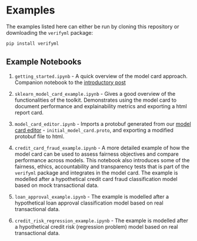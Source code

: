 # Examples

The examples listed here can either be run by cloning this repository or downloading the `verifyml` package:

```py
pip install verifyml
```

## Example Notebooks

1. `getting_started.ipynb` - A quick overview of the model card approach. Companion notebook to the [introductory post](https://medium.com/cylynx/a-quickstart-guide-to-verifyml-pt-1-c1a751194a68)

2. `sklearn_model_card_example.ipynb` - Gives a good overview of the functionalities of the toolkit. Demonstrates using the model card to document performance and explainability metrics and exporting a html report card.

3. `model_card_editor.ipynb` - Imports a protobuf generated from our [model card editor](https://report.verifyml.com) - `initial_model_card.proto`, and exporting a modified protobuf file to html.

4. `credit_card_fraud_example.ipynb` - A more detailed example of how the model card can be used to assess fairness objectives and compare performance across models. This notebook also introduces some of the fairness, ethics, accountability and transparency tests that is part of the `verifyml` package and integrates in the model card. The example is modelled after a hypothetical credit card fraud classification model based on mock transactional data.

5. `loan_approval_example.ipynb` - The example is modelled after a hypothetical loan approval classification model based on real transactional data.

6. `credit_risk_regression_example.ipynb` - The example is modelled after a hypothetical credit risk (regression problem) model based on real transactional data.
